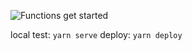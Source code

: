 ![Functions get started](https://firebase.google.com/docs/functions/get-started)

local test: `yarn serve`
deploy: `yarn deploy`
